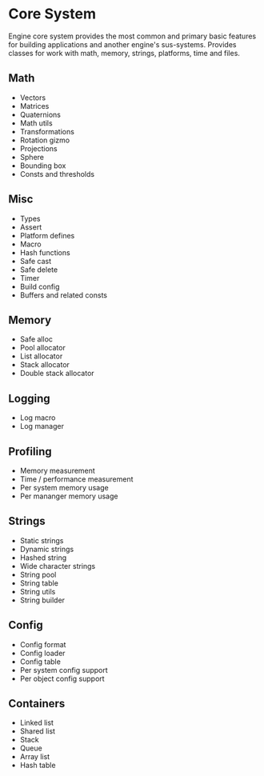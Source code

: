 # Core System

Engine core system provides the most common and primary basic features for building applications and another engine's sus-systems. Provides classes for work with math, memory, strings, platforms, time and files. 

## Math

* Vectors
* Matrices
* Quaternions
* Math utils
* Transformations
* Rotation gizmo
* Projections
* Sphere
* Bounding box
* Consts and thresholds

## Misc

* Types
* Assert
* Platform defines
* Macro
* Hash functions
* Safe cast
* Safe delete
* Timer
* Build config
* Buffers and related consts

## Memory

* Safe alloc
* Pool allocator
* List allocator
* Stack allocator
* Double stack allocator

## Logging

* Log macro
* Log manager

## Profiling

* Memory measurement
* Time / performance measurement
* Per system memory usage
* Per mananger memory usage

## Strings

* Static strings
* Dynamic strings
* Hashed string
* Wide character strings
* String pool
* String table
* String utils
* String builder

## Config

* Config format
* Config loader
* Config table
* Per system config support
* Per object config support

## Containers

* Linked list
* Shared list
* Stack
* Queue
* Array list
* Hash table